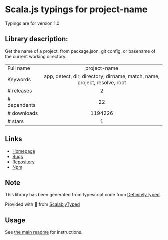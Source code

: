 
# Scala.js typings for project-name

Typings are for version 1.0

## Library description:
Get the name of a project, from package.json, git config, or basename of the current working directory.

|                    |                 |
| ------------------ | :-------------: |
| Full name          | project-name |
| Keywords           | app, detect, dir, directory, dirname, match, name, project, resolve, root |
| # releases         | 2 |
| # dependents       | 22 |
| # downloads        | 1194226 |
| # stars            | 1 |

## Links
- [Homepage](https://github.com/jonschlinkert/project-name)
- [Bugs](https://github.com/jonschlinkert/project-name/issues)
- [Repository](https://github.com/jonschlinkert/project-name)
- [Npm](https://www.npmjs.com/package/project-name)
    


## Note
This library has been generated from typescript code from [DefinitelyTyped](https://definitelytyped.org).

Provided with :purple_heart: from [ScalablyTyped](https://github.com/oyvindberg/ScalablyTyped)

## Usage
See [the main readme](../../readme.md) for instructions.


